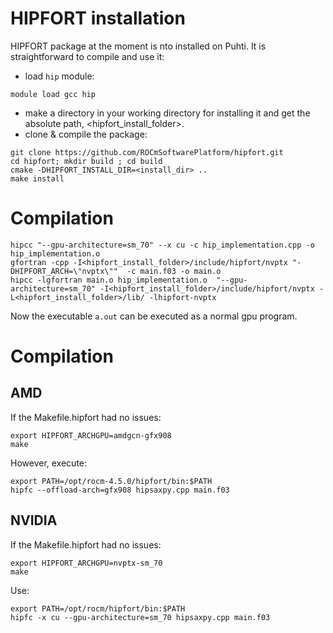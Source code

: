 # HIPFORT installation
HIPFORT package at the moment is nto installed on Puhti. It is straightforward to compile and use it:
- load `hip` module:
```
module load gcc hip
```

- make a directory in your working directory for installing it and get the absolute path, <hipfort_install_folder>.
- clone & compile the package:
```
git clone https://github.com/ROCmSoftwarePlatform/hipfort.git
cd hipfort; mkdir build ; cd build
cmake -DHIPFORT_INSTALL_DIR=<install_dir> ..
make install
```
# Compilation
```
hipcc "--gpu-architecture=sm_70" --x cu -c hip_implementation.cpp -o hip_implementation.o
gfortran -cpp -I<hipfort_install_folder>/include/hipfort/nvptx "-DHIPFORT_ARCH=\"nvptx\""  -c main.f03 -o main.o 
hipcc -lgfortran main.o hip_implementation.o  "--gpu-architecture=sm_70" -I<hipfort_install_folder>/include/hipfort/nvptx -L<hipfort_install_folder>/lib/ -lhipfort-nvptx
```
Now the executable `a.out` can be executed as a normal gpu program. 


# Compilation

## AMD

If the Makefile.hipfort had no issues:

```
export HIPFORT_ARCHGPU=amdgcn-gfx908
make
```

However, execute:

```
export PATH=/opt/rocm-4.5.0/hipfort/bin:$PATH
hipfc --offload-arch=gfx908 hipsaxpy.cpp main.f03
```


## NVIDIA

If the Makefile.hipfort had no issues:

```
export HIPFORT_ARCHGPU=nvptx-sm_70
make
```

Use:

```
export PATH=/opt/rocm/hipfort/bin:$PATH
hipfc -x cu --gpu-architecture=sm_70 hipsaxpy.cpp main.f03
```
